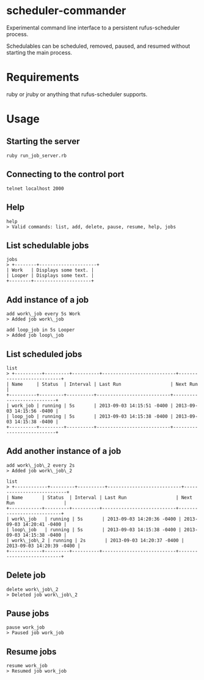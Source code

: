 scheduler-commander
===================

 Experimental command line interface to a persistent rufus-scheduler process.

Schedulables can be scheduled, removed, paused, and resumed without starting the main process.

Requirements
============

ruby or jruby or anything that rufus-scheduler supports.

Usage
=====

Starting the server
-------------------
`ruby run_job_server.rb`

Connecting to the control port
------------------------------
`telnet localhost 2000`

Help
----

```
help
> Valid commands: list, add, delete, pause, resume, help, jobs
```

List schedulable jobs
---------------------

```
jobs
> +--------+---------------------+
| Work   | Displays some text. |
| Looper | Displays some text. |
+--------+---------------------+
```

Add instance of a job
---------------------

```
add work\_job every 5s Work
> Added job work\_job
```

```
add loop_job in 5s Looper
> Added job loop\_job
```

List scheduled jobs
-------------------
```
list
> +----------+---------+----------+---------------------------+---------------------------+
| Name     | Status  | Interval | Last Run                  | Next Run                  |
+----------+---------+----------+---------------------------+---------------------------+
| work_job | running | 5s       | 2013-09-03 14:15:51 -0400 | 2013-09-03 14:15:56 -0400 |
| loop_job | running | 5s       | 2013-09-03 14:15:38 -0400 | 2013-09-03 14:15:38 -0400 |
+----------+---------+----------+---------------------------+---------------------------+
```

Add another instance of a job
-----------------------------

```
add work\_job\_2 every 2s
> Added job work\_job\_2
```

```
list
> +------------+---------+----------+---------------------------+---------------------------+
| Name       | Status  | Interval | Last Run                  | Next Run                  |
+------------+---------+----------+---------------------------+---------------------------+
| work\_job   | running | 5s       | 2013-09-03 14:20:36 -0400 | 2013-09-03 14:20:41 -0400 |
| loop\_job   | running | 5s       | 2013-09-03 14:15:38 -0400 | 2013-09-03 14:15:38 -0400 |
| work\_job\_2 | running | 2s       | 2013-09-03 14:20:37 -0400 | 2013-09-03 14:20:39 -0400 |
+------------+---------+----------+---------------------------+---------------------------+
```

Delete job
----------

```
delete work\_job\_2
> Deleted job work\_job\_2
```

Pause jobs
----------

```
pause work_job
> Paused job work_job
```

Resume jobs
----------

```
resume work_job
> Resumed job work_job
```
